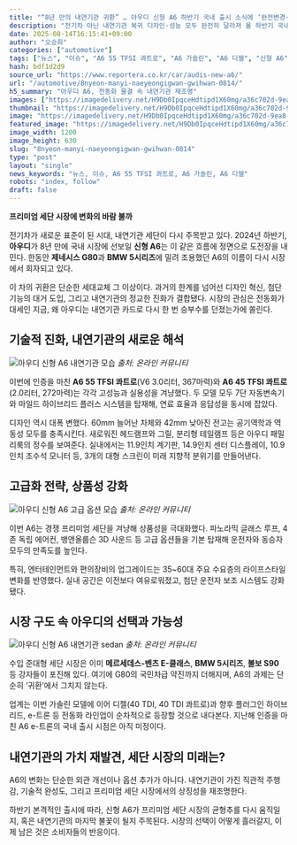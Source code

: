 ```yaml
---
title: "“8년 만의 내연기관 귀환” … 아우디 신형 A6 하반기 국내 출시 소식에 ‘완전변경·고급옵션’ 기대감"
description: "전기차 아닌 내연기관 복귀 디자인·성능 모두 완전히 달라져 올 하반기 국내 출시 유력 ..."
date: 2025-08-14T16:15:41+09:00
author: "오승희"
categories: ["automotive"]
tags: ["뉴스", "이슈", "A6 55 TFSI 콰트로", "A6 가솔린", "A6 디젤", "신형 A6", "아우디", "내연기관차시장", "프리미엄수입세단"]
hash: bdf1d2d9
source_url: "https://www.reportera.co.kr/car/audis-new-a6/"
url: "/automotive/8nyeon-manyi-naeyeongigwan-gwihwan-0814/"
h5_summary: "아우디 A6, 전동화 물결 속 내연기관 재조명"
images: ["https://imagedelivery.net/H9Db0IpqceHdtipd1X60mg/a36c702d-9ea8-4652-55b6-6bc9375f3f00/public", "https://imagedelivery.net/H9Db0IpqceHdtipd1X60mg/9124546a-aa4c-495e-ea5e-358d31e83f00/public", "https://imagedelivery.net/H9Db0IpqceHdtipd1X60mg/fc7272d5-4749-47c5-6fde-a321862b8600/public", "https://imagedelivery.net/H9Db0IpqceHdtipd1X60mg/0d8c0a00-2087-4dbd-30db-0e5f67b1f200/public"]
thumbnail: "https://imagedelivery.net/H9Db0IpqceHdtipd1X60mg/a36c702d-9ea8-4652-55b6-6bc9375f3f00/public"
image: "https://imagedelivery.net/H9Db0IpqceHdtipd1X60mg/a36c702d-9ea8-4652-55b6-6bc9375f3f00/public"
featured_image: "https://imagedelivery.net/H9Db0IpqceHdtipd1X60mg/a36c702d-9ea8-4652-55b6-6bc9375f3f00/public"
image_width: 1200
image_height: 630
slug: "8nyeon-manyi-naeyeongigwan-gwihwan-0814"
type: "post"
layout: "single"
news_keywords: "뉴스, 이슈, A6 55 TFSI 콰트로, A6 가솔린, A6 디젤"
robots: "index, follow"
draft: false
---
```


**프리미엄 세단 시장에 변화의 바람 불까**

전기차가 새로운 표준이 된 시대, 내연기관 세단이 다시 주목받고 있다. 2024년 하반기, **아우디**가 8년 만에 국내 시장에 선보일 **신형 A6**는 이 같은 흐름에 정면으로 도전장을 내민다. 한동안 **제네시스 G80**과 **BMW 5시리즈**에 밀려 조용했던 A6의 이름이 다시 시장에서 회자되고 있다.  
 
이 차의 귀환은 단순한 세대교체 그 이상이다. 과거의 한계를 넘어선 디자인 혁신, 첨단 기능의 대거 도입, 그리고 내연기관의 정교한 진화가 결합됐다. 시장의 관심은 전동화가 대세인 지금, 왜 아우디는 내연기관 카드로 다시 한 번 승부수를 던졌는가에 쏠린다.

## 기술적 진화, 내연기관의 새로운 해석

![아우디 신형 A6 내연기관 모습](https://imagedelivery.net/H9Db0IpqceHdtipd1X60mg/fc7272d5-4749-47c5-6fde-a321862b8600/public)
*출처: 온라인 커뮤니티*


이번에 인증을 마친 **A6 55 TFSI 콰트로**(V6 3.0리터, 367마력)와 **A6 45 TFSI 콰트로**(2.0리터, 272마력)는 각각 고성능과 실용성을 겨냥했다. 두 모델 모두 7단 자동변속기와 마일드 하이브리드 플러스 시스템을 탑재해, 연료 효율과 응답성을 동시에 잡았다.  
 
디자인 역시 대폭 변했다. 60mm 늘어난 차체와 42mm 낮아진 전고는 공기역학과 역동성 모두를 충족시킨다. 새로워진 헤드램프와 그릴, 분리형 테일램프 등은 아우디 패밀리룩의 정수를 보여준다. 실내에서는 11.9인치 계기판, 14.9인치 센터 디스플레이, 10.9인치 조수석 모니터 등, 3개의 대형 스크린이 미래 지향적 분위기를 만들어낸다.

## 고급화 전략, 상품성 강화

![아우디 신형 A6 고급 옵션 모습](https://imagedelivery.net/H9Db0IpqceHdtipd1X60mg/9124546a-aa4c-495e-ea5e-358d31e83f00/public)
*출처: 온라인 커뮤니티*


이번 A6는 경쟁 프리미엄 세단을 겨냥해 상품성을 극대화했다. 파노라믹 글래스 루프, 4존 독립 에어컨, 뱅앤올룹슨 3D 사운드 등 고급 옵션들을 기본 탑재해 운전자와 동승자 모두의 만족도를 높인다.  
 
특히, 엔터테인먼트와 편의장비의 업그레이드는 35~60대 주요 수요층의 라이프스타일 변화를 반영했다. 실내 공간은 이전보다 여유로워졌고, 첨단 운전자 보조 시스템도 강화됐다.

## 시장 구도 속 아우디의 선택과 가능성

![아우디 신형 A6 내연기관 sedan](https://imagedelivery.net/H9Db0IpqceHdtipd1X60mg/0d8c0a00-2087-4dbd-30db-0e5f67b1f200/public)
*출처: 온라인 커뮤니티*


수입 준대형 세단 시장은 이미 **메르세데스-벤츠 E-클래스**, **BMW 5시리즈**, **볼보 S90** 등 강자들이 포진해 있다. 여기에 G80의 국민차급 약진까지 더해지며, A6의 과제는 단순히 ‘귀환’에서 그치지 않는다.  
 
업계는 이번 가솔린 모델에 이어 디젤(40 TDI, 40 TDI 콰트로)과 향후 플러그인 하이브리드, e-트론 등 전동화 라인업이 순차적으로 등장할 것으로 내다본다. 지난해 인증을 마친 A6 e-트론의 국내 출시 시점은 아직 미정이다.

## 내연기관의 가치 재발견, 세단 시장의 미래는?

A6의 변화는 단순한 외관 개선이나 옵션 추가가 아니다. 내연기관이 가진 직관적 주행감, 기술적 완성도, 그리고 프리미엄 세단 시장에서의 상징성을 재조명한다.  
 
하반기 본격적인 출시에 따라, 신형 A6가 프리미엄 세단 시장의 균형추를 다시 움직일지, 혹은 내연기관의 마지막 불꽃이 될지 주목된다. 시장의 선택이 어떻게 흘러갈지, 이제 남은 것은 소비자들의 반응이다.
